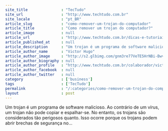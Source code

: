 ```yaml
---
site_title               : "TecTudo"
site_url                 : "http://www.techtudo.com.br"
site_locale              : "pt_BR"
article_slug             : "como-remover-um-trojan-do-computador"
article_title            : "Como remover um trojan do computador?"
article_image            : null
article_url              : "http://www.techtudo.com.br/dicas-e-tutoriais/noticia/2010/12/como-eliminar-um-trojan-perigoso.html"
article_published_at     : null
article_description      : "Um trojan é um programa de software malicioso. Ao contrário de um vírus, um trojan não pode copiar e espalhar-se. No entanto, os trojans são considerados tão perigosos quanto. Isso ocorre porque os trojans podem abrir brechas de segurança no..."
article_author_name      : "Victor Hugo"
article_author_image     : "http://s2.glbimg.com/gnm3re77VeTE5HrNBi-BwvhYEi0=/30x30/s2.glbimg.com/QnQ01LtsyQ8dzVBsl_YdABrBgf4=/140x140/s.glbimg.com/po/tt2/f/original/2013/11/12/victor_hugo.jpg"
article_author_biography : null
article_author_profile   : "http://www.techtudo.com.br/colaborador/victor-hugo.html"
article_author_facebook  : null
article_author_twitter   : null
category                 : ['business']
tags                     : ['TecTudo']
permalink                : "/:categories/como-remover-um-trojan-do-computador/"
layout                   : post
---
```


Um trojan é um programa de software malicioso. Ao contrário de um vírus, um trojan não pode copiar e espalhar-se. No entanto, os trojans são considerados tão perigosos quanto. Isso ocorre porque os trojans podem abrir brechas de segurança no...
